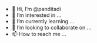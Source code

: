 - 👋 Hi, I’m @panditadi
- 👀 I’m interested in ...
- 🌱 I’m currently learning ...
- 💞️ I’m looking to collaborate on ...
- 📫 How to reach me ...

<!---
panditadi/panditadi is a ✨ special ✨ repository because its `README.md` (this file) appears on your GitHub profile.
You can click the Preview link to take a look at your changes.
--->
